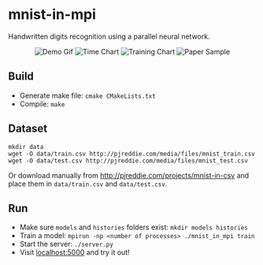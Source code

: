 # mnist-in-mpi
Handwritten digits recognition using a parallel neural network.

<p align="center">
  <img src="https://github.com/stefan1niculae/mnist-in-mpi/raw/master/frontend/demo.gif" alt="Demo Gif"/>
  <img src="https://github.com/stefan1niculae/mnist-in-mpi/raw/master/doc/time-chart.png" alt="Time Chart"/>
  <img src="https://github.com/stefan1niculae/mnist-in-mpi/raw/master/doc/train-chart.png" alt="Training Chart"/>
  <img src="https://github.com/stefan1niculae/mnist-in-mpi/raw/master/doc/paper-sample.png" alt="Paper Sample"/>
</p>


## Build

* Generate make file: `cmake CMakeLists.txt`
* Compile: `make`

## Dataset
```
mkdir data
wget -O data/train.csv http://pjreddie.com/media/files/mnist_train.csv
wget -O data/test.csv http://pjreddie.com/media/files/mnist_test.csv
```
Or download manually from http://pjreddie.com/projects/mnist-in-csv and place them in `data/train.csv` and `data/test.csv`.

## Run

* Make sure `models` and `histories` folders exist: `mkdir models histories`
* Train a model: `mpirun -np <number of processes> ./mnist_in_mpi train`
* Start the server: `./server.py`
* Visit [localhost:5000](http://localhost:5000) and try it out!
